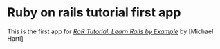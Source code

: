 # Ruby on rails tutorial first app

This is the first app for [*RoR Tutorial:  Learn Rails by Example*](http://railstutorial.orf/) by [Michael Hartl]

